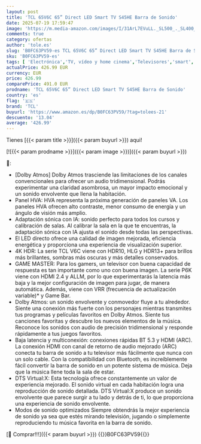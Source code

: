 ```yaml
---
layout: post
title: 'TCL 65V6C 65” Direct LED Smart TV S45HE Barra de Sonido'
date: 2025-07-19 17:59:47
image: 'https://m.media-amazon.com/images/I/31ArL7EVuLL._SL500_._SL400_.jpg'
comments: true
category: ofertas
author: 'tole.es'
slug: 'B0FC63PV59-es TCL 65V6C 65” Direct LED Smart TV S45HE Barra de Sonido'
sku: 'B0FC63PV59-es'
tags: [ 'Electrónica','TV, vídeo y home cinema','Televisores','smart','tcl','tv','🇪🇸', ]
actualPrice: 426.99 EUR
currency: EUR
price: 426.99
comparePrice: 491.0 EUR
prodname: 'TCL 65V6C 65” Direct LED Smart TV S45HE Barra de Sonido'
country: 'es'
flag: '🇪🇸'
brand: 'TCL'
buyurl: 'https://www.amazon.es/dp/B0FC63PV59/?tag=tolees-21'
descuento: '13.04'
average: '426.99'
---
```


Tienes [{{< param title >}}]({{< param buyurl >}}) aqui!

[![{{< param prodname >}}]({{< param image >}})]({{< param buyurl >}})

🔎:

- [Dolby Atmos] Dolby Atmos trasciende las limitaciones de los canales convencionales para ofrecer un audio tridimensional. Podrás experimentar una claridad asombrosa, un mayor impacto emocional y un sonido envolvente que llena la habitación.
- Panel HVA: HVA representa la próxima generación de paneles VA. Los paneles HVA ofrecen alto contraste, menor consumo de energía y un ángulo de visión más amplio.
- Adaptación sónica con IA: sonido perfecto para todos los cursos y calibración de salas. Al calibrar la sala en la que te encuentras, la adaptación sónica con IA ajusta el sonido desde todas las perspectivas.
- El LED directo ofrece una calidad de imagen mejorada, eficiencia energética y proporciona una experiencia de visualización superior.
- 4K HDR: La serie TCL V6C viene con HDR10, HLG y HDR13+ para brillos más brillantes, sombras más oscuras y más detalles conservados.
- GAME MASTER: Para los gamers, un televisor con buena capacidad de respuesta es tan importante como uno con buena imagen. La serie P6K viene con HDMI 2.4 y ALLM, por lo que experimentarás la latencia más baja y la mejor configuración de imagen para jugar, de manera automática. Además, viene con VRR (frecuencia de actualización variable)* y Game Bar.
- Dolby Atmos: un sonido envolvente y conmovedor fluye a tu alrededor. Siente una conexión más fuerte con los personajes mientras transmites tus programas y películas favoritos en Dolby Atmos. Siente tus canciones favoritas y descubre los nuevos elementos de la música. Reconoce los sonidos con audio de precisión tridimensional y responde rápidamente a tus juegos favoritos.
- Baja latencia y multiconexión: conexiones rápidas BT 5.3 y HDMI (ARC). La conexión HDMI con canal de retorno de audio mejorado (ARC) conecta tu barra de sonido a tu televisor más fácilmente que nunca con un solo cable. Con la compatibilidad con Bluetooth, es increíblemente fácil convertir la barra de sonido en un potente sistema de música. Deja que la música llene toda la sala de estar.
- DTS Virtual:X: Esta tecnología ofrece constantemente un valor de experiencia mejorado. El sonido virtual en cada habitación logra una reproducción de sonido detallada. DTS Virtual:X produce un sonido envolvente que parece surgir a tu lado y detrás de ti, lo que proporciona una experiencia de sonido envolvente.
- Modos de sonido optimizados Siempre obtendrás la mejor experiencia de sonido ya sea que estés mirando televisión, jugando o simplemente reproduciendo tu música favorita en la barra de sonido.

[🛒 Comprar!!!]({{< param buyurl >}})
{{<world>}}B0FC63PV59{{</world>}}
